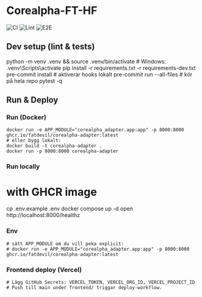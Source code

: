 # Corealpha-FT-HF

![CI](https://github.com/Fatdevil/Corealpha-FT-HF/actions/workflows/ci.yml/badge.svg)
![Lint](https://github.com/Fatdevil/Corealpha-FT-HF/actions/workflows/lint.yml/badge.svg)
![E2E](https://github.com/Fatdevil/Corealpha-FT-HF/actions/workflows/e2e-adapter.yml/badge.svg)

## Dev setup (lint & tests)
python -m venv .venv && source .venv/bin/activate  # Windows: .venv\Scripts\activate
pip install -r requirements.txt -r requirements-dev.txt
pre-commit install           # aktiverar hooks lokalt
pre-commit run --all-files   # kör på hela repo
pytest -q

## Run & Deploy

### Run (Docker)
```
docker run -e APP_MODULE="corealpha_adapter.app:app" -p 8000:8000 ghcr.io/fatdevil/corealpha-adapter:latest
# eller bygg lokalt:
docker build -t corealpha-adapter .
docker run -p 8000:8000 corealpha-adapter
```

### Run locally

# with GHCR image
cp .env.example .env
docker compose up -d
open http://localhost:8000/healthz

### Env
```
# sätt APP_MODULE om du vill peka explicit:
# docker run -e APP_MODULE="corealpha_adapter.app:app" -p 8000:8000 ghcr.io/fatdevil/corealpha-adapter:latest
```

### Frontend deploy (Vercel)
```
# Lägg GitHub Secrets: VERCEL_TOKEN, VERCEL_ORG_ID, VERCEL_PROJECT_ID
# Push till main under frontend/ triggar deploy-workflow.
```
